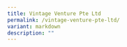 ```yaml
---
title: Vintage Venture Pte Ltd
permalink: /vintage-venture-pte-ltd/
variant: markdown
description: ""
---
```

